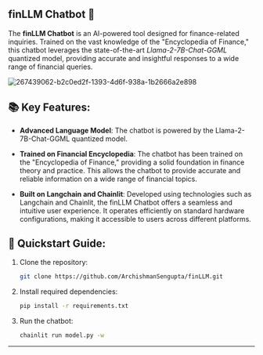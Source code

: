 
## finLLM Chatbot 🤖

The **finLLM Chatbot** is an AI-powered tool designed for finance-related inquiries. Trained on the vast knowledge of the "Encyclopedia of Finance," this chatbot leverages the state-of-the-art _Llama-2-7B-Chat-GGML_ quantized model, providing accurate and insightful responses to a wide range of financial queries. 

![267439062-b2c0ed2f-1393-4d6f-938a-1b2666a2e898](https://github.com/ArchishmanSengupta/finLLM/assets/71402528/53f472a0-b09e-4dbc-8ec6-015bf0fffa10)


## 📚 Key Features:

- **Advanced Language Model**: The chatbot is powered by the Llama-2-7B-Chat-GGML quantized model.

- **Trained on Financial Encyclopedia**: The chatbot has been trained on the "Encyclopedia of Finance," providing a solid foundation in finance theory and practice. This allows the chatbot to provide accurate and reliable information on a wide range of financial topics.

- **Built on Langchain and Chainlit**: Developed using technologies such as Langchain and Chainlit, the finLLM Chatbot offers a seamless and intuitive user experience. It operates efficiently on standard hardware configurations, making it accessible to users across different platforms.

## 🚀 Quickstart Guide:

1. Clone the repository:
   ```bash
   git clone https://github.com/ArchishmanSengupta/finLLM.git
   ```

2. Install required dependencies:
   ```bash
   pip install -r requirements.txt
   ```

3. Run the chatbot:
   ```bash
   chainlit run model.py -w
   ```

-----------
